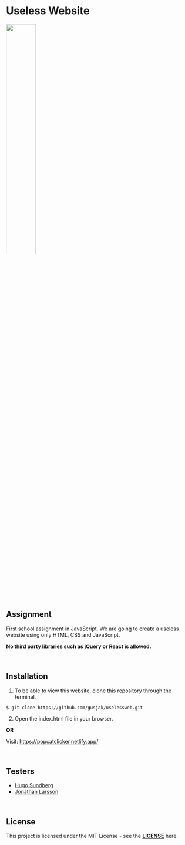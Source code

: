 # Useless Website

<img src="https://thumbs.gfycat.com/AthleticFairEider-size_restricted.gif" width="40%">

## Assignment

First school assignment in JavaScript. We are going to create a useless website using only HTML, CSS and JavaScript.

**No third party libraries such as jQuery or React is allowed.**

<br>

## Installation

1. To be able to view this website, clone this repository through the terminal.

```
$ git clone https://github.com/gusjak/uselessweb.git
```

2. Open the index.html file in your browser.

**OR**

Visit:
https://popcatclicker.netlify.app/

<br>

## Testers

- [Hugo Sundberg](https://github.com/Hugocsundberg)
- [Jonathan Larsson](https://github.com/Icarium2)

<br>

## License

This project is licensed under the MIT License - see the **[LICENSE](https://github.com/gusjak/uselessweb/blob/main/LICENSE)** here.
